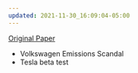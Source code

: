 ```yaml
---
updated: 2021-11-30_16:09:04-05:00
---
```

[Original Paper](https://www.sciencedirect.com/science/article/pii/S2515856220300729)

* Volkswagen Emissions Scandal
* Tesla beta test


